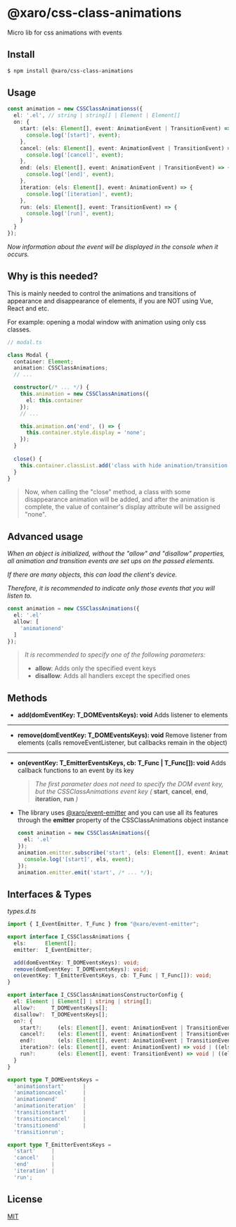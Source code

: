 # @xaro/css-class-animations

Micro lib for css animations with events

## Install

```sh
$ npm install @xaro/css-class-animations
```

## Usage

```ts
const animation = new CSSClassAnimationss({
  el: '.el', // string | string[] | Element | Element[]
  on: {
    start: (els: Element[], event: AnimationEvent | TransitionEvent) => {
      console.log('[start]', event);
    },
    cancel: (els: Element[], event: AnimationEvent | TransitionEvent) => {
      console.log('[cancel]', event);
    },
    end: (els: Element[], event: AnimationEvent | TransitionEvent) => {
      console.log('[end]', event);
    },
    iteration: (els: Element[], event: AnimationEvent) => {
      console.log('[iteration]', event);
    },
    run: (els: Element[], event: TransitionEvent) => {
      console.log('[run]', event);
    }
  }
});
```
*Now information about the event will be displayed in the console when it occurs.*

## Why is this needed?

This is mainly needed to control the animations and transitions of appearance and disappearance of elements, if you are NOT using Vue, React and etc.

For example: opening a modal window with animation using only css classes.

```ts
// modal.ts

class Modal {
  container: Element;
  animation: CSSClassAnimations;
  // ...

  constructor(/* ... */) {
    this.animation = new CSSClassAnimations({
      el: this.container
    });
    // ...

    this.animation.on('end', () => {
      this.container.style.display = 'none';
    });
  }
  
  close() {
    this.container.classList.add('class with hide animation/transition');
  }
}
```

> Now, when calling the "close" method, a class with some disappearance animation will be added, and after the animation is complete, the value of container's display attribute will be assigned "none".

## Advanced usage

*When an object is initialized, without the "allow" and "disallow" properties, all animation and transition events are set ups on the passed elements.*

*If there are many objects, this can load the client's device.*

*Therefore, it is recommended to indicate only those events that you will listen to.*

```ts
const animation = new CSSClassAnimations({
  el: '.el'
  allow: [
    'animationend'
  ]
});
```
> *It is recommended to specify one of the following parameters:*
> - **allow**:    Adds only the specified event keys
> - **disallow**: Adds all handlers except the specified ones

## Methods
- **add(domEventKey: T_DOMEventsKeys): void**
Adds listener to elements
***
- **remove(domEventKey: T_DOMEventsKeys): void**
Remove listener from elements (calls removeEventListener, but callbacks remain in the object)
***
- **on(eventKey: T_EmitterEventsKeys, cb: T_Func | T_Func[]): void**
Adds callback functions to an event by its key
  > *The first parameter does not need to specify the DOM event key, but the CSSClassAnimations event key (* **start**, **cancel**, **end**, **iteration**, **run** *)*

- The library uses [@xaro/event-emitter](https://www.npmjs.com/package/@xaro/event-emitter) and you can use all its features through the **emitter** property of the CSSClassAnimations object instance
  ```ts
  const animation = new CSSClassAnimations({
    el: '.el'
  });
  animation.emitter.subscribe('start', (els: Element[], event: AnimationEvent | TransitionEvent) => {
    console.log('[start]', els, event);
  });
  animation.emitter.emit('start', /* ... */);
  ```


## Interfaces & Types

*types.d.ts*
```ts
import { I_EventEmitter, T_Func } from "@xaro/event-emitter";

export interface I_CSSClassAnimations {
  els:      Element[];
  emitter:  I_EventEmitter;

  add(domEventKey: T_DOMEventsKeys): void;
  remove(domEventKey: T_DOMEventsKeys): void;
  on(eventKey: T_EmitterEventsKeys, cb: T_Func | T_Func[]): void;
}

export interface I_CSSClassAnimationsConstructorConfig {
  el: Element | Element[] | string | string[];
  allow?:     T_DOMEventsKeys[];
  disallow?:  T_DOMEventsKeys[];
  on?: {
    start?:     (els: Element[], event: AnimationEvent | TransitionEvent) => void | ((els: Element[], event: AnimationEvent | TransitionEvent) => void)[];
    cancel?:    (els: Element[], event: AnimationEvent | TransitionEvent) => void | ((els: Element[], event: AnimationEvent | TransitionEvent) => void)[];
    end?:       (els: Element[], event: AnimationEvent | TransitionEvent) => void | ((els: Element[], event: AnimationEvent | TransitionEvent) => void)[];
    iteration?: (els: Element[], event: AnimationEvent) => void | ((els: Element[], event: AnimationEvent) => void)[];
    run?:       (els: Element[], event: TransitionEvent) => void | ((els: Element[], event: TransitionEvent) => void)[];
  }
}

export type T_DOMEventsKeys =
  'animationstart'      |
  'animationcancel'     |
  'animationend'        |
  'animationiteration'  |
  'transitionstart'     |
  'transitioncancel'    |
  'transitionend'       |
  'transitionrun';

export type T_EmitterEventsKeys =
  'start'     |
  'cancel'    |
  'end'       |
  'iteration' |
  'run';
```

## License
[MIT](LICENSE)